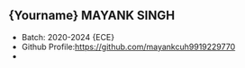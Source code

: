## {Yourname} MAYANK SINGH
- Batch: 2020-2024 {ECE}
- Github Profile:https://github.com/mayankcuh9919229770 
-
